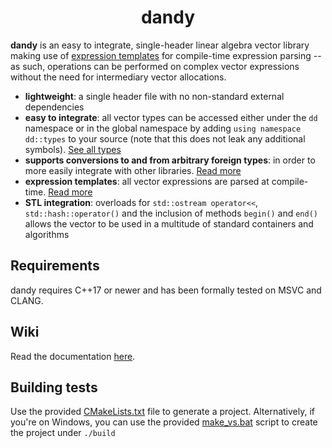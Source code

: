 <h1 align="center" width="100%">dandy</h1>

**dandy** is an easy to integrate, single-header linear algebra vector library making 
use of [expression templates](https://en.wikipedia.org/wiki/Expression_templates) for compile-time expression parsing -- as such, 
operations can be performed on complex vector expressions without the need for
intermediary vector allocations.

* **lightweight**: a single header file with no non-standard external dependencies
* **easy to integrate**: all vector types can be accessed
either under the `dd` namespace or in the global namespace by adding `using namespace dd::types`
to your source (note that this does not leak any additional symbols). [See all types](https://user-simon.github.io/dandy/pages/basics.html#vector-types)
* **supports conversions to and from arbitrary foreign types**: in order to more easily integrate with other libraries. [Read more](https://user-simon.github.io/dandy/pages/conversions.html)
* **expression templates**: all vector expressions are parsed at compile-time. [Read more](https://user-simon.github.io/dandy/pages/basics.html#expression-templates)
* **STL integration**: overloads for `std::ostream operator<<`, `std::hash::operator()` and the inclusion of methods `begin()` and `end()` allows the vector to be used in a multitude of standard containers and algorithms

## Requirements

dandy requires C++17 or newer and has been formally tested on MSVC and CLANG.

## Wiki

Read the documentation [here](https://user-simon.github.io/dandy/).

## Building tests

Use the provided [CMakeLists.txt](CMakeLists.txt) file to generate a project. Alternatively, if you're on Windows, you can use the provided [make_vs.bat](make_vs.bat) script to create the project under `./build`
